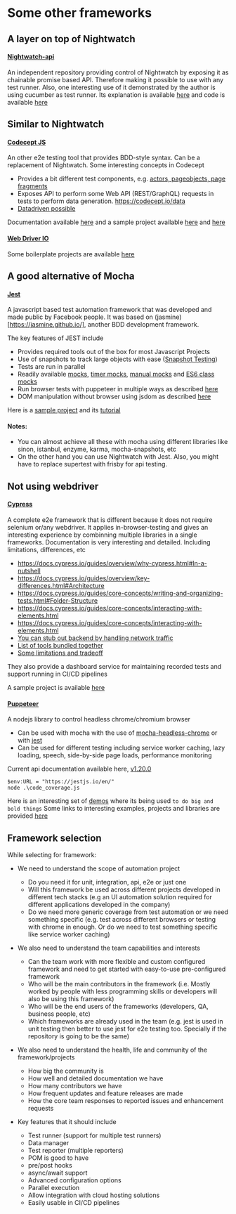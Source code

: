 # Some other frameworks

## A layer on top of Nightwatch
#### [Nightwatch-api](https://nightwatch-api.netlify.com)
An independent repository providing control of Nightwatch by exposing it as chainable promise based API. Therefore making it possible to use with any test runner.
Also, one interesting use of it demonstrated by the author is using cucumber as test runner. Its explanation is available [here](https://nightwatch-api.netlify.com/cucumber/) and code is available [here](https://github.com/mucsi96/nightwatch-api/tree/master/packages/cucumber-example)

## Similar to Nightwatch
#### [Codecept JS](https://codecept.io/)
An other e2e testing tool that provides BDD-style syntax. Can be a replacement of Nightwatch. Some interesting concepts in Codecept
* Provides a bit different test components, e.g. [actors, pageobjects, page fragments](https://codecept.io/pageobjects)
* Exposes API to perform some Web API (REST/GraphQL) requests in tests to perform data generation. https://codecept.io/data
* [Datadriven possible](https://codecept.io/advanced#data-driven-tests)

Documentation available [here](https://codecept.io/) and a sample project available [here](https://codecept.io/examples) and [here](https://github.com/nifepo/TrueNorthChallenge)

#### [Web Driver IO](https://webdriver.io/)
Some boilerplate projects are available [here](https://webdriver.io/docs/boilerplate.html)

## A good alternative of Mocha
#### [Jest](https://jestjs.io/)
A javascript based test automation framework that was developed and made public by Facebook people. It was based on (jasmine)[https://jasmine.github.io/], another BDD development framework.

The key features of JEST include
- Provides required tools out of the box for most Javascript Projects
- Use of snapshots to track large objects with ease ([Snapshot Testing](https://jestjs.io/docs/en/snapshot-testing))
- Tests are run in parallel
- Readily available [mocks](https://jestjs.io/docs/en/mock-functions), [timer mocks](https://jestjs.io/docs/en/timer-mocks), [manual mocks](https://jestjs.io/docs/en/manual-mocks) and [ES6 class mocks](https://jestjs.io/docs/en/es6-class-mocks)
- Run browser tests with puppeteer in multiple ways as described [here](https://jestjs.io/docs/en/puppeteer)
- DOM manipulation without browser using jsdom as described [here](https://jestjs.io/docs/en/tutorial-jquery)

Here is a [sample project](https://github.com/Lavitr/Jest-testing-SAGA) and its [tutorial](https://medium.com/@lavitr01051977/jest-test-example-8a434db44e33)

#### Notes:
- You can almost achieve all these with mocha using different libraries like sinon, istanbul, enzyme, karma, mocha-snapshots, etc
- On the other hand you can use Nightwatch with Jest. Also, you might have to replace supertest with frisby for api testing.

## Not using webdriver

#### [Cypress](https://cypress.io)
A complete e2e framework that is different because it does not require selenium or/any webdriver. It applies in-browser-testing and gives an interesting experience by combinning multiple libraries in a single frameworks. Documentation is very interesting and detailed. Including limitations, differences, etc

- https://docs.cypress.io/guides/overview/why-cypress.html#In-a-nutshell
- https://docs.cypress.io/guides/overview/key-differences.html#Architecture
- https://docs.cypress.io/guides/core-concepts/writing-and-organizing-tests.html#Folder-Structure
- https://docs.cypress.io/guides/core-concepts/interacting-with-elements.html
- https://docs.cypress.io/guides/core-concepts/interacting-with-elements.html
- [You can stub out backend by handling network traffic](https://docs.cypress.io/guides/guides/network-requests.html)
- [List of tools bundled together](https://docs.cypress.io/guides/references/bundled-tools.html#Mocha)
- [Some limitations and tradeoff](https://docs.cypress.io/guides/references/trade-offs.html#Permanent-trade-offs-1)

They also provide a dashboard service for maintaining recorded tests and support running in CI/CD pipelines

A sample project is available [here](https://github.com/cypress-io/cypress-example-todomvc)

#### [Puppeteer](https://developers.google.com/web/tools/puppeteer/)
A nodejs library to control headless chrome/chromium browser

- Can be used with mocha with the use of [mocha-headless-chrome](https://www.npmjs.com/package/mocha-headless-chrome) or with [jest](https://jestjs.io/docs/en/puppeteer)
- Can be used for different testing including service worker caching, lazy loading, speech, side-by-side page loads, performance monitoring

Current api documentation available here, [v1.20.0](https://pptr.dev/#?product=Puppeteer&version=v1.20.0&show=outline)
```
$env:URL = "https://jestjs.io/en/"
node .\code_coverage.js
```
Here is an interesting set of [demos](https://github.com/GoogleChromeLabs/puppeteer-examples) where its being used `to do big and bold things`
Some links to interesting examples, projects and libraries are provided [here](https://developers.google.com/web/tools/puppeteer/examples)

## Framework selection
While selecting for framework:

* We need to understand the scope of automation project
  * Do you need it for unit, integration, api, e2e or just one
  * Will this framework be used across different projects developed in different tech stacks (e.g an UI automation solution required for different applications developed in the company)
  * Do we need more generic coverage from test automation or we need something specific (e.g. test across different browsers or testing with chrome in enough. Or do we need to test something specific like service worker caching)

* We also need to understand the team capabilities and interests
  * Can the team work with more flexible and custom configured framework and need to get started with easy-to-use pre-configured framework
  * Who will be the main contributors in the framework (i.e. Mostly worked by people with less programming skills or developers will also be using this framework)
  * Who will be the end users of the frameworks (developers, QA, business people, etc)
  * Which frameworks are already used in the team (e.g. jest is used in unit testing then better to use jest for e2e testing too. Specially if the repository is going to be the same)

* We also need to understand the health, life and community of the framework/projects
  * How big the community is
  * How well and detailed documentation we have
  * How many contributors we have
  * How frequent updates and feature releases are made
  * How the core team responses to reported issues and enhancement requests

* Key features that it should include
  * Test runner (support for multiple test runners)
  * Data manager
  * Test reporter (multiple reporters)
  * POM is good to have
  * pre/post hooks
  * async/await support
  * Advanced configuration options
  * Parallel execution
  * Allow integration with cloud hosting solutions
  * Easily usable in CI/CD pipelines
